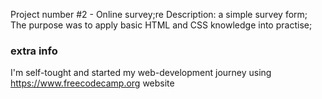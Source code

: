 Project number #2 - Online survey;re
Description: a simple survey form; The purpose was to apply basic HTML and CSS knowledge into practise;

### extra info ###
I'm self-tought and started my web-development journey using https://www.freecodecamp.org website